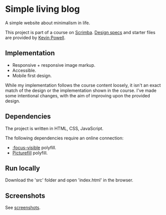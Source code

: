 # Simple living blog

A simple website about minimalism in life.

This project is part of a course on [Scrimba](https://scrimba.com). [Design specs](https://xd.adobe.com/spec/75d448ea-569a-4b7e-721b-9bbd3b2b97b9-03e5/) and starter files are provided by [Kevin Powell](https://github.com/kevin-powell/reponsive-web-design-bootcamp).

## Implementation

* Responsive + responsive image markup.
* Accessible.
* Mobile first design.

While my implementation follows the course content loosely, it isn't an exact match of the design or the implementation shown in the course. I've made some intentional changes, with the aim of improving upon the provided design.

## Dependencies

The project is written in HTML, CSS, JavaScript.

The following dependencies require an online connection:

* [:focus-visible](https://github.com/WICG/focus-visible) polyfill.
* [Picturefill](https://scottjehl.github.io/picturefill/) polyfill.

## Run locally

Download the 'src' folder and open 'index.html' in the browser.

## Screenshots

See [screenshots](screenshots/).
